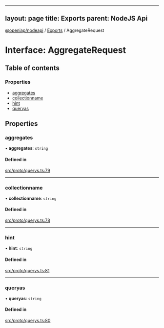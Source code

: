 
---
layout: page
title: Exports
parent: NodeJS Api
---
[@openiap/nodeapi](../README.md) / [Exports](../modules.md) / AggregateRequest

# Interface: AggregateRequest

## Table of contents

### Properties

- [aggregates](AggregateRequest.md#aggregates)
- [collectionname](AggregateRequest.md#collectionname)
- [hint](AggregateRequest.md#hint)
- [queryas](AggregateRequest.md#queryas)

## Properties

### aggregates

• **aggregates**: `string`

#### Defined in

[src/proto/querys.ts:79](https://github.com/openiap/nodeapi/blob/a6b5438/src/proto/querys.ts#L79)

___

### collectionname

• **collectionname**: `string`

#### Defined in

[src/proto/querys.ts:78](https://github.com/openiap/nodeapi/blob/a6b5438/src/proto/querys.ts#L78)

___

### hint

• **hint**: `string`

#### Defined in

[src/proto/querys.ts:81](https://github.com/openiap/nodeapi/blob/a6b5438/src/proto/querys.ts#L81)

___

### queryas

• **queryas**: `string`

#### Defined in

[src/proto/querys.ts:80](https://github.com/openiap/nodeapi/blob/a6b5438/src/proto/querys.ts#L80)
